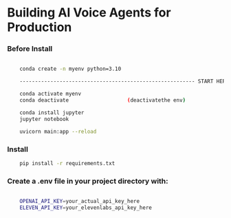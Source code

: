 # Building AI Voice Agents for Production


### Before Install 

```bash

    conda create -n myenv python=3.10

    --------------------------------------------------------- START HERE

    conda activate myenv
    conda deactivate                   (deactivatethe env)

    conda install jupyter
    jupyter notebook

    uvicorn main:app --reload

```

### Install

```bash
    pip install -r requirements.txt
```

### Create a .env file in your project directory with:

```bash

    OPENAI_API_KEY=your_actual_api_key_here
    ELEVEN_API_KEY=your_elevenlabs_api_key_here
 ```
